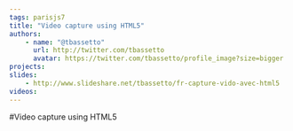 ```yaml
---
tags: parisjs7
title: "Video capture using HTML5"
authors:
    - name: "@tbassetto"
      url: http://twitter.com/tbassetto
      avatar: https://twitter.com/tbassetto/profile_image?size=bigger
projects:
slides:
    - http://www.slideshare.net/tbassetto/fr-capture-vido-avec-html5
videos:
---
```

#Video capture using HTML5
